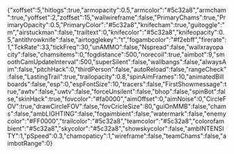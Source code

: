 {"xoffset":5,"hitlogs":true,"armopacity":0.5,"armcolor":"#5c32a8","armcham":true,"yoffset":2,"zoffset":15,"wallwireframe":false,"PrimaryChams":true,"PrimaryOpacity":0.5,"PrimaryColor":"#5c32a8","knifecham":true,"guitoggle":"m","airstuckman":false,"trailtext":0,"knifecolor":"#5c32a8","knifeopacity":0.5,"antithrowknife":false,"airtogglekey":"t","fogambcolor":"#f2ebff","firerate":1,"TckRate":33,"tickFreq":30,"unAMMO":false,"Nspread":false,"wallxrayopacity":false,"chamsitems":0,"fogdistance":500,"norecoil":true,"aimbot":9,"smoothCamUpdateInterval":500,"superSilent":false,"wallbangs":false,"alwaysAim":false,"pitchHack":0,"thirdPerson":false,"autoReload":false,"rangeCheck":false,"LastingTrail":true,"trailopacity":0.8,"spinAimFrames":10,"animatedBillboards":false,"esp":0,"espFontSize":10,"tracers":false,"FirstShowmessage":true,"awtv":false,"uwtv":false,"forceUnsilent":false,"bhop":false,"spinBot":false,"skinHack":true,"fovcolor":"#fa0000","aimOffset":0,"aimNoise":0,"CircleFOV":true,"drawCircleFOV":false,"fovCricleSize":80,"guiOnMMB":false,"chams":false,"ambLIGHTING":false,"fogaimbient":false,"watermark":false,"enemycolor":"#FF0000","trailcolor":"#5c32a8","teamcolor":"#5c32a8","colorofambient":"#5c32a8","skycolor":"#5c32a8","showskycolor":false,"ambINTENSITY":1,"pSpeed":0.3,"chamopaticy":1,"wireframe":false,"teamChams":false,"aimbotRange":0}
